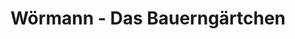 ---
title: "Wörmann - Das Bauerngärtchen"
url: /bielefeld/woermann-das-bauerngaertchen/
shop: Supermarkt
---